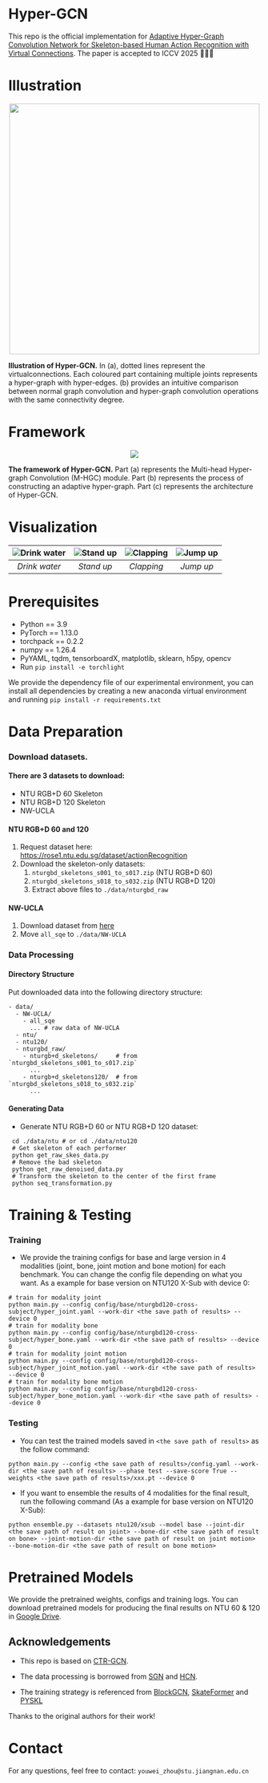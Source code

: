 # Hyper-GCN
This repo is the official implementation for [Adaptive Hyper-Graph Convolution Network for Skeleton-based Human Action Recognition with Virtual Connections](https://arxiv.org/pdf/2411.14796). The paper is accepted to ICCV 2025 :tada::tada::tada:

# Illustration
<div align='center'>
   <img src="./assets/illustration.png" width="500"/><br>
</div>
<!-- ![Illustration](./assets/illustration.png) -->

**Illustration of Hyper-GCN.** 
In (a), dotted lines represent the virtualconnections. Each coloured part containing multiple joints represents a hyper-graph with hyper-edges. 
(b) provides an intuitive comparison between normal graph convolution and hyper-graph convolution operations with the same connectivity degree.

# Framework
<div align='center'>
   <img src="./assets/framework.png"/><br>
</div>

**The framework of Hyper-GCN.**
Part (a) represents the Multi-head Hyper-graph Convolution (M-HGC) module.
Part (b) represents the process of constructing an adaptive hyper-graph.
Part (c) represents the architecture of Hyper-GCN.

# Visualization
| ![Drink water](./assets/A001P001.gif) | ![Stand up](./assets/A009P003.gif) | ![Clapping](./assets/A010P001.gif) | ![Jump up](./assets/A027P003.gif) |
|:------------:|:------------:|:------------:|:------------:|
|*Drink water*|*Stand up*|*Clapping*|*Jump up*|


# Prerequisites
- Python == 3.9
- PyTorch == 1.13.0
- torchpack == 0.2.2
- numpy == 1.26.4
- PyYAML, tqdm, tensorboardX, matplotlib, sklearn, h5py, opencv
- Run `pip install -e torchlight`

We provide the dependency file of our experimental environment, you can install all dependencies by creating a new anaconda virtual environment and running `pip install -r requirements.txt `

# Data Preparation

### Download datasets.

#### There are 3 datasets to download:

- NTU RGB+D 60 Skeleton
- NTU RGB+D 120 Skeleton
- NW-UCLA

#### NTU RGB+D 60 and 120

1. Request dataset here: https://rose1.ntu.edu.sg/dataset/actionRecognition
2. Download the skeleton-only datasets:
   1. `nturgbd_skeletons_s001_to_s017.zip` (NTU RGB+D 60)
   2. `nturgbd_skeletons_s018_to_s032.zip` (NTU RGB+D 120)
   3. Extract above files to `./data/nturgbd_raw`

#### NW-UCLA

1. Download dataset from [here](https://www.dropbox.com/s/10pcm4pksjy6mkq/all_sqe.zip?dl=0)
2. Move `all_sqe` to `./data/NW-UCLA`

### Data Processing

#### Directory Structure

Put downloaded data into the following directory structure:

```
- data/
  - NW-UCLA/
    - all_sqe
      ... # raw data of NW-UCLA
  - ntu/
  - ntu120/
  - nturgbd_raw/
    - nturgb+d_skeletons/     # from `nturgbd_skeletons_s001_to_s017.zip`
      ...
    - nturgb+d_skeletons120/  # from `nturgbd_skeletons_s018_to_s032.zip`
      ...
```

#### Generating Data

- Generate NTU RGB+D 60 or NTU RGB+D 120 dataset:

```
 cd ./data/ntu # or cd ./data/ntu120
 # Get skeleton of each performer
 python get_raw_skes_data.py
 # Remove the bad skeleton 
 python get_raw_denoised_data.py
 # Transform the skeleton to the center of the first frame
 python seq_transformation.py
```



# Training & Testing

### Training

- We provide the training configs for base and large version in 4 modalities (joint, bone, joint motion and bone motion) for each benchmark. 
You can change the config file depending on what you want. As a example for base version on NTU120 X-Sub with device 0:

```
# train for modality joint
python main.py --config config/base/nturgbd120-cross-subject/hyper_joint.yaml --work-dir <the save path of results> --device 0
# train for modality bone
python main.py --config config/base/nturgbd120-cross-subject/hyper_bone.yaml --work-dir <the save path of results> --device 0
# train for modality joint motion
python main.py --config config/base/nturgbd120-cross-subject/hyper_joint_motion.yaml --work-dir <the save path of results> --device 0
# train for modality bone motion
python main.py --config config/base/nturgbd120-cross-subject/hyper_bone_motion.yaml --work-dir <the save path of results> --device 0
```

### Testing

- You can test the trained models saved in `<the save path of results>` as the follow command:

```
python main.py --config <the save path of results>/config.yaml --work-dir <the save path of results> --phase test --save-score True --weights <the save path of results>/xxx.pt --device 0
```

- If you want to ensemble the results of 4 modalities for the final result, run the following command (As a example for base version on NTU120 X-Sub): 
```
python ensemble.py --datasets ntu120/xsub --model base --joint-dir <the save path of result on joint> --bone-dir <the save path of result on bone> --joint-motion-dir <the save path of result on joint motion> --bone-motion-dir <the save path of result on bone motion>
```

# Pretrained Models

We provide the pretrained weights, configs and training logs. 
You can download pretrained models for producing the final results on NTU 60 & 120 in [Google Drive](https://drive.google.com/drive/folders/1Zi6l8NL_mp7I7v8FjizlRNTk7wZlNfkQ?usp=sharing).

## Acknowledgements

- This repo is based on [CTR-GCN](https://github.com/Uason-Chen/CTR-GCN).

- The data processing is borrowed from [SGN](https://github.com/microsoft/SGN) and [HCN](https://github.com/huguyuehuhu/HCN-pytorch).

- The training strategy is referenced from [BlockGCN](https://github.com/ZhouYuxuanYX/BlockGCN), [SkateFormer](https://github.com/KAIST-VICLab/SkateFormer/tree/main) and [PYSKL](https://github.com/kennymckormick/pyskl)

Thanks to the original authors for their work!


# Contact
For any questions, feel free to contact: `youwei_zhou@stu.jiangnan.edu.cn`
